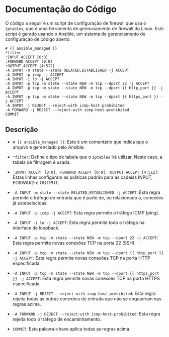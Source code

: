 # Documentação do Código

O código a seguir é um script de configuração de firewall que usa o `iptables`, que é uma ferramenta de gerenciamento de firewall do Linux. Este script é gerado usando o Ansible, um sistema de gerenciamento de configuração de código aberto.

```shell
# {{ ansible_managed }}
*filter
:INPUT ACCEPT [0:0]
:FORWARD ACCEPT [0:0]
:OUTPUT ACCEPT [4:512]
-A INPUT -m state --state RELATED,ESTABLISHED -j ACCEPT
-A INPUT -p icmp -j ACCEPT
-A INPUT -i lo -j ACCEPT
-A INPUT -p tcp -m state --state NEW -m tcp --dport 22 -j ACCEPT
-A INPUT -p tcp -m state --state NEW -m tcp --dport {{ http_port }} -j ACCEPT
-A INPUT -p tcp -m state --state NEW -m tcp --dport {{ https_port }} -j ACCEPT
-A INPUT -j REJECT --reject-with icmp-host-prohibited
-A FORWARD -j REJECT --reject-with icmp-host-prohibited
COMMIT
```

## Descrição

- `# {{ ansible_managed }}`: Este é um comentário que indica que o arquivo é gerenciado pelo Ansible.
  
- `*filter`: Define o tipo de tabela que o `iptables` irá utilizar. Neste caso, a tabela de filtragem é usada.

- `:INPUT ACCEPT [0:0]`, `:FORWARD ACCEPT [0:0]`, `:OUTPUT ACCEPT [4:512]`: Estas linhas configuram as políticas padrão para as cadeias INPUT, FORWARD e OUTPUT.

- `-A INPUT -m state --state RELATED,ESTABLISHED -j ACCEPT`: Esta regra permite o tráfego de entrada que é parte de, ou relacionado a, conexões já estabelecidas.

- `-A INPUT -p icmp -j ACCEPT`: Esta regra permite o tráfego ICMP (ping).

- `-A INPUT -i lo -j ACCEPT`: Esta regra permite todo o tráfego na interface de loopback.

- `-A INPUT -p tcp -m state --state NEW -m tcp --dport 22 -j ACCEPT`: Esta regra permite novas conexões TCP na porta 22 (SSH).

- `-A INPUT -p tcp -m state --state NEW -m tcp --dport {{ http_port }} -j ACCEPT`: Esta regra permite novas conexões TCP na porta HTTP especificada.

- `-A INPUT -p tcp -m state --state NEW -m tcp --dport {{ https_port }} -j ACCEPT`: Esta regra permite novas conexões TCP na porta HTTPS especificada.

- `-A INPUT -j REJECT --reject-with icmp-host-prohibited`: Esta regra rejeita todas as outras conexões de entrada que não se enquadram nas regras acima.

- `-A FORWARD -j REJECT --reject-with icmp-host-prohibited`: Esta regra rejeita todo o tráfego de encaminhamento.

- `COMMIT`: Esta palavra-chave aplica todas as regras acima.
